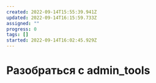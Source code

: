 ```yaml
---
created: 2022-09-14T15:55:39.941Z
updated: 2022-09-14T16:15:59.733Z
assigned: ""
progress: 0
tags: []
started: 2022-09-14T16:02:45.929Z
---
```


# Разобраться с admin_tools
